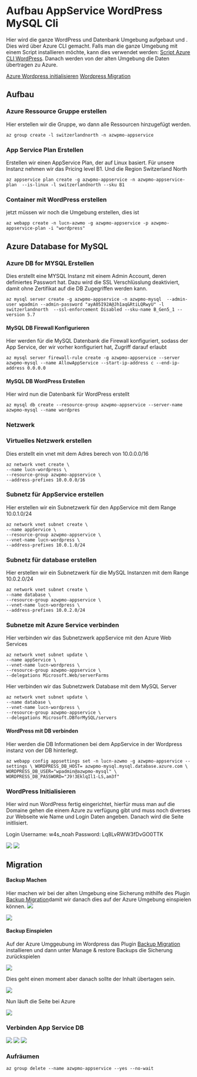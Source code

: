 # Aufbau AppService WordPress MySQL Cli

Hier wird die ganze WordPress und Datenbank Umgebung aufgebaut und . Dies wird über Azure CLI gemacht. Falls man die ganze Umgebung mit einem Script installieren möchte, kann dies verwendet werden: [Script Azure CLI WordPress](Script/Azure-CLI-WordPress.sh). Danach werden von der alten Umgebung die Daten übertragen zu Azure.

[Azure Wordpress initialisieren](##Aufbau)
[Wordpress Migration](##Migration)

## Aufbau
### Azure Ressource Gruppe erstellen

Hier erstellen wir die Gruppe, wo dann alle Ressourcen hinzugefügt werden.
```
az group create -l switzerlandnorth -n azwpmo-appservice
```

### App Service Plan Erstellen

 Erstellen wir einen AppService Plan, der auf Linux basiert. Für unsere Instanz nehmen wir das Pricing level B1. Und die Region Switzerland North
```
az appservice plan create -g azwpmo-appservice -n azwpmo-appservice-plan  --is-linux -l switzerlandnorth --sku B1
```

### Container mit WordPress erstellen
jetzt müssen wir noch die Umgebung erstellen, dies ist 
```
az webapp create -n lucn-azwmo -g azwpmo-appservice -p azwpmo-appservice-plan -i "wordpress"
```

## Azure Database for MySQL


### Azure DB for MYSQL Erstellen

Dies erstellt eine MYSQL Instanz mit einem Admin Account, deren definiertes Passwort hat. Dazu wird die SSL Verschlüsslung deaktiviert, damit ohne Zertifikat auf die DB Zugegriffen werden kann.
```
az mysql server create -g azwpmo-appservice -n azwpmo-mysql  --admin-user wpadmin --admin-password "ayA05I92A@Jh1aq&RtiLQRwyU" -l switzerlandnorth  --ssl-enforcement Disabled --sku-name B_Gen5_1 --version 5.7
```

#### MySQL DB Firewall Konfigurieren

Hier werden für die MySQL Datenbank die Firewall konfiguriert, sodass der App Service, der wir vorher konfiguriert hat, Zugriff darauf erlaubt
```
az mysql server firewall-rule create -g azwpmo-appservice --server azwpmo-mysql --name AllowAppService --start-ip-address c --end-ip-address 0.0.0.0
```

#### MySQL DB WordPress Erstellen

Hier wird nun die Datenbank für WordPress erstellt
```
az mysql db create --resource-group azwpmo-appservice --server-name azwpmo-mysql --name wordpres
```

### Netzwerk


### Virtuelles Netzwerk erstellen

Dies erstellt ein vnet mit dem Adres berech von 10.0.0.0/16
```
az network vnet create \   
--name lucn-wordpress \   
--resource-group azwpmo-appservice \   
--address-prefixes 10.0.0.0/16
```

### Subnetz für AppService erstellen

Hier erstellen wir ein Subnetzwerk für den AppService mit dem Range 10.0.1.0/24 
```
az network vnet subnet create \   
--name appService \   
--resource-group azwpmo-appservice \ 
--vnet-name lucn-wordpress \   
--address-prefixes 10.0.1.0/24 
```

### Subnetz für database erstellen

Hier erstellen wir ein Subnetzwerk für die MySQL Instanzen mit dem Range 10.0.2.0/24 
```
az network vnet subnet create \
--name database \
--resource-group azwpmo-appservice \
--vnet-name lucn-wordpress \
--address-prefixes 10.0.2.0/24 
```

### Subnetze mit Azure Service verbinden

Hier verbinden wir das Subnetzwerk appService mit den Azure Web Services
```
az network vnet subnet update \
--name appService \
--vnet-name lucn-wordpress \
--resource-group azwpmo-appservice \
--delegations Microsoft.Web/serverFarms 
```


Hier verbinden wir das Subnetzwerk Database mit dem MySQL Server
```
az network vnet subnet update \
--name database \ 
--vnet-name lucn-wordpress \
--resource-group azwpmo-appservice \
--delegations Microsoft.DBforMySQL/servers
```


#### WordPress mit DB verbinden

Hier werden die DB Informationen bei dem AppService in der Wordpress instanz von der DB hinterlegt.

```
az webapp config appsettings set -n lucn-azwmo -g azwpmo-appservice --settings \ WORDPRESS_DB_HOST= azwpmo-mysql.mysql.database.azure.com \
WORDPRESS_DB_USER="wpadmin@azwpmo-mysql" \ 
WORDPRESS_DB_PASSWORD="J9!3EklqIl1-LS,am3f"
```


### WordPress Initialisieren


Hier wird nun WordPress fertig eingerichtet, hierfür muss man auf die Domaine gehen die einem Azure zu verfügung gibt und muss noch diverses zur Webseite wie Name und Login Daten angeben. Danach wird die Seite initlisiert.

Login 
Username: w4s_noah
Password: Lq8LvRWW3fDvGO0TTK

![](attachments/Pasted%20image%2020230711110458.png)
![](attachments/Pasted%20image%2020230711111246.png)



## Migration
#### Backup Machen

Hier machen wir bei der alten Umgebung eine Sicherung mithilfe des Plugin [Backup Migration](https://backupbliss.com/)damit wir danach dies auf der Azure Umgebung einspielen können.
![](attachments/Pasted%20image%2020230711224731.png)

![](attachments/Pasted%20image%2020230711224834.png)









#### Backup Einspielen

Auf der Azure Umggeubung im Wordpress das Plugin [Backup Migration](https://backupbliss.com/) installieren und dann unter Manage & restore Backups die Sicherung zurückspielen

![](attachments/Pasted%20image%2020230711225235.png)

Dies geht einen moment aber danach sollte der Inhalt übertagen sein.

![](attachments/Pasted%20image%2020230711225248.png)

Nun läuft die Seite bei Azure

![](attachments/Pasted%20image%2020230711230718.png)









### Verbinden App Service DB
![](attachments/Pasted%20image%2020230705215022.png)
![](attachments/Pasted%20image%2020230705215038.png)
![](attachments/Pasted%20image%2020230711104806.png)


### Aufräumen

```
az group delete --name azwpmo-appservice --yes --no-wait
```


